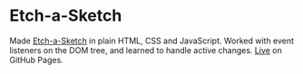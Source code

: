 # Etch-a-Sketch
Made [Etch-a-Sketch](https://en.wikipedia.org/wiki/Etch_A_Sketch) in plain HTML, CSS and JavaScript. Worked with event listeners on the DOM tree, and learned to handle active changes. [Live](https://btdmaster.github.io/etch-a-sketch/) on GitHub Pages.
